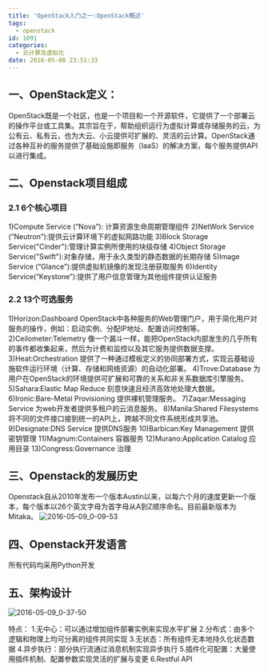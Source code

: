 ```yaml
---
title: 'OpenStack入门之一:OpenStack概述'
tags:
  - openstack
id: 1091
categories:
  - 云计算及虚拟化
date: 2016-05-08 23:51:33
---
```


## 一、OpenStack定义：
OpenStack既是一个社区，也是一个项目和一个开源软件，它提供了一个部署云的操作平台或工具集。其宗旨在于，帮助组织运行为虚拟计算或存储服务的云，为公有云、私有云，也为大云、小云提供可扩展的、灵活的云计算。OpenStack通过各种互补的服务提供了基础设施即服务（IaaS）的解决方案，每个服务提供API以进行集成。
## 二、Openstack项目组成
### 2.1 6个核心项目
1)Compute Service (“Nova”): 计算资源生命周期管理组件
2)NetWork Service (“Neutron”):提供云计算环境下的虚拟网路功能
3)Block Storage Service("Cinder"):管理计算实例所使用的块级存储
4)Object Storage Service("Swift"):对象存储，用于永久类型的静态数据的长期存储
5)Image Service (“Glance”):提供虚拟机镜像的发现注册获取服务
6)Identity Service(“Keystone”):提供了用户信息管理为其他组件提供认证服务
### 2.2 13个可选服务
1)Horizon:Dashboard OpenStack中各种服务的Web管理门户，用于简化用户对服务的操作，例如：启动实例、分配IP地址、配置访问控制等。
2)Ceilometer:Telemetry 像一个漏斗一样，能把OpenStack内部发生的几乎所有的事件都收集起来，然后为计费和监控以及其它服务提供数据支撑。
3)Heat:Orchestration 提供了一种通过模板定义的协同部署方式，实现云基础设施软件运行环境（计算、存储和网络资源）的自动化部署。
4)Trove:Database 为用户在OpenStack的环境提供可扩展和可靠的关系和非关系数据库引擎服务。
5)Sahara:Elastic Map Reduce 刻意快速且经济高效地处理大数据。
6)Ironic:Bare-Metal Provisioning  提供裸机管理服务。
7)Zaqar:Messaging Service  为web开发者提供多租户的云消息服务。
8)Manila:Shared Filesystems 将不同的文件接口接到统一的API上，跨越不同文件系统形成共享池。
9)Designate:DNS Service 提供DNS服务
10)Barbican:Key Management 提供密钥管理
11)Magnum:Containers 容器服务
12)Murano:Application Catalog 应用目录
13)Congress:Governance 治理
## 三、Openstack的发展历史
Openstack自从2010年发布一个版本Austin以来，以每六个月的速度更新一个版本，每个版本以26个英文字母为首字母从A到Z顺序命名。目前最新版本为Mitaka。
![2016-05-09_0-09-53](http://orufryv17.bkt.clouddn.com/wp-content/uploads/2016/05/2016-05-09_0-09-53.jpg)

## 四、Openstack开发语言
所有代码均采用Python开发
## 五、架构设计
![2016-05-09_0-37-50](http://orufryv17.bkt.clouddn.com/wp-content/uploads/2016/05/2016-05-09_0-37-50.jpg)

特点：
1.无中心：可以通过增加组件部署实例来实现水平扩展
2.分布式：由多个逻辑和物理上均可分离的组件共同实现
3.无状态：所有组件无本地持久化状态数据
4.异步执行：部分执行流通过消息机制实现异步执行
5.插件化可配置：大量使用插件机制、配置参数实现灵活的扩展与变更
6.Restful API